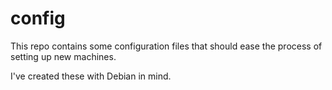 # config

This repo contains some configuration files that should ease the
process of setting up new machines.

I've created these with Debian in mind.
